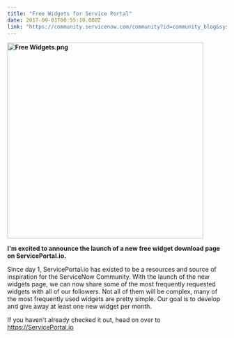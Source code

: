 ```yaml
---
title: "Free Widgets for Service Portal"
date: 2017-09-01T00:55:19.000Z
link: "https://community.servicenow.com/community?id=community_blog&sys_id=3fdcaa65dbd0dbc01dcaf3231f96191a"
---
```

<p><strong><img  alt="Free Widgets.png" class="image-1 jive-image" src="2013ec82db50dfc068c1fb651f96199f.iix" style="width: 450px;"/></strong></p><p><strong>I'm excited to announce the launch of a new free widget download page on ServicePortal.io.</strong></p><p></p><p>Since day 1, ServicePortal.io has existed to be a resources and source of inspiration for the ServiceNow Community. With the launch of the new widgets page, we can now share some of the most frequently requested widgets with all of our followers. Not all of them will be complex, many of the most frequently used widgets are pretty simple. Our goal is to develop and give away at least one new widget per month.</p><p></p><p>If you haven't already checked it out, head on over to <a title="erviceportal.io/" href="https://serviceportal.io/">https://ServicePortal.io</a></p>